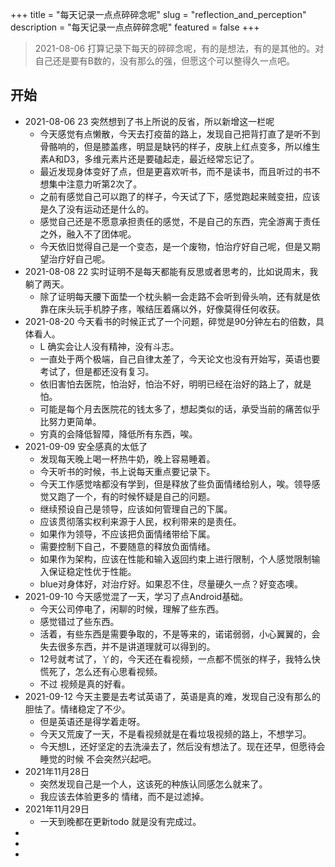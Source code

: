 +++
title = "每天记录一点点碎碎念呢"
slug = "reflection_and_perception"
description = "每天记录一点点碎碎念呢"
featured = false
+++
> 2021-08-06 打算记录下每天的碎碎念呢，有的是想法，有的是其他的。对自己还是要有B数的，没有那么的强，但愿这个可以整得久一点吧。

## 开始
* 2021-08-06 23 突然想到了书上所说的反省，所以新增这一栏呢
    * 今天感觉有点懒散，今天去打疫苗的路上，发现自己把背打直了是听不到骨骼响的，但是膝盖疼，明显是缺钙的样子，皮肤上红点变多，所以维生素A和D3，多维元素片还是要磕起走，最近经常忘记了。
    * 最近发现身体变好了点，但是更喜欢听书，而不是读书，而且听过的书不想集中注意力听第2次了。
    * 之前有感觉自己可以跑了的样子，今天试了下，感觉跑起来贼变扭，应该是久了没有运动还是什么的。
    * 感觉自己还是不愿意承担责任的感觉，不是自己的东西，完全游离于责任之外，融入不了团体呢。
    * 今天依旧觉得自己是一个变态，是一个废物，怕治疗好自己呢，但是又期望治疗好自己呢。
* 2021-08-08 22 实时证明不是每天都能有反思或者思考的，比如说周末，我躺了两天。
    * 除了证明每天腰下面垫一个枕头躺一会走路不会听到骨头响，还有就是依靠在床头玩手机脖子疼，喉结压着痛以外，好像莫得任何收获。
* 2021-08-20 今天看书的时候正式了一个问题，碎觉是90分钟左右的倍数，具体看人。
    * L 确实会让人没有精神，没有斗志。
    * 一直处于两个极端，自己自律太差了，今天论文也没有开始写，英语也要考试了，但是都还没有复习。
    * 依旧害怕去医院，怕治好，怕治不好，明明已经在治好的路上了，就是怕。
    * 可能是每个月去医院花的钱太多了，想起类似的话，承受当前的痛苦似乎比努力更简单。
    * 穷真的会降低智障，降低所有东西，唉。
* 2021-09-09  安全感真的太低了
    * 发现每天晚上喝一杯热牛奶，晚上容易睡着。
    * 今天听书的时候，书上说每天重点要记录下。
    * 今天工作感觉啥都没有学到，但是释放了些负面情绪给别人，唉。领导感觉又跑了一个，有的时候怀疑是自己的问题。
    * 继续预设自己是领导，应该如何管理自己的下属。
    * 应该贯彻落实权利来源于人民，权利带来的是责任。
    * 如果作为领导，不应该把负面情绪带给下属。
    * 需要控制下自己，不要随意的释放负面情绪。
    * 如果作为架构，应该在性能和输入返回约束上进行限制，个人感觉限制输入保证稳定性优于性能。
    * blue对身体好，对治疗好。如果忍不住，尽量硬久一点？好变态噢。
* 2021-09-10  今天感觉混了一天，学习了点Android基础。
    * 今天公司停电了，闲聊的时候，理解了些东西。
    * 感觉错过了些东西。
    * 活着，有些东西是需要争取的，不是等来的，诺诺弱弱，小心翼翼的，会失去很多东西，并不是讲道理就可以得到的。
    * 12号就考试了，丫的，今天还在看视频，一点都不慌张的样子，我特么快慌死了，怎么还有心思看视频。
    * 不过 视频是真的好看。
* 2021-09-12 今天主要是去考试英语了，英语是真的难，发现自己没有那么的胆怯了。情绪稳定了不少。
    * 但是英语还是得学着走呀。
    * 今天又荒废了一天，不是看视频就是在看垃圾视频的路上，不想学习。
    * 今天想L，还好坚定的去洗澡去了，然后没有想法了。现在还早，但愿待会睡觉的时候 不会突然兴起吧。
* 2021年11月28日
    * 突然发现自己是一个人，这该死的种族认同感怎么就来了。
    * 我应该去体验更多的 情绪，而不是过滤掉。
* 2021年11月29日
    * 一天到晚都在更新todo 就是没有完成过。
* 
* 
* 
   
   